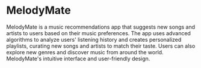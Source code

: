 # MelodyMate
MelodyMate is a music recommendations app that suggests new songs and artists to users based on their music preferences. 
The app uses advanced algorithms to analyze users' listening history and creates personalized playlists, curating new songs and artists to match their taste. Users can also explore new genres and discover music from around the world. MelodyMate's intuitive interface and user-friendly design.
